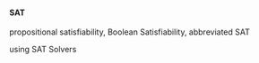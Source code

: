 #### SAT

propositional satisfiability, Boolean Satisfiability, abbreviated SAT



using SAT Solvers

